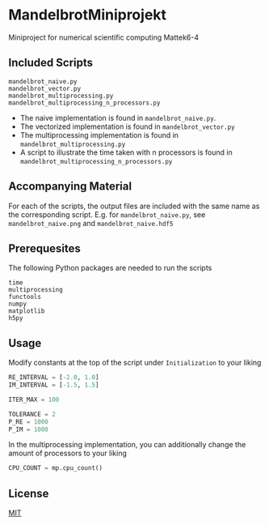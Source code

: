 # MandelbrotMiniprojekt
Miniproject for numerical scientific computing Mattek6-4

## Included Scripts
```
mandelbrot_naive.py
mandelbrot_vector.py
mandelbrot_multiprocessing.py
mandelbrot_multiprocessing_n_processors.py
```

- The naive implementation is found in `mandelbrot_naive.py`.
- The vectorized implementation is found in `mandelbrot_vector.py`
- The multiprocessing implementation is found in `mandelbrot_multiprocessing.py`
- A script to illustrate the time taken with n processors is found in `mandelbrot_multiprocessing_n_processors.py`

## Accompanying Material
For each of the scripts, the output files are included with the same name as the corresponding script. E.g. for `mandelbrot_naive.py`, see `mandelbrot_naive.png` and `mandelbrot_naive.hdf5`

## Prerequesites
The following Python packages are needed to run the scripts
```
time
multiprocessing
functools
numpy
matplotlib
h5py
```

## Usage
Modify constants at the top of the script under `Initialization` to your liking 
```python
RE_INTERVAL = [-2.0, 1.0]
IM_INTERVAL = [-1.5, 1.5]

ITER_MAX = 100

TOLERANCE = 2
P_RE = 1000
P_IM = 1000
```
In the multiprocessing implementation, you can additionally change the amount of processors to your liking
```python
CPU_COUNT = mp.cpu_count()
```

## License
[MIT](https://choosealicense.com/licenses/mit/)

